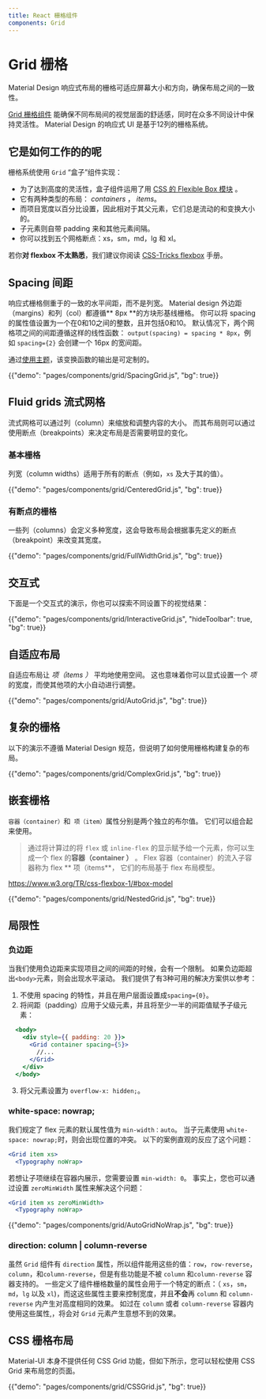 ```yaml
---
title: React 栅格组件
components: Grid
---
```


# Grid 栅格

<p class="description">Material Design 响应式布局的栅格可适应屏幕大小和方向，确保布局之间的一致性。</p>

[Grid 栅格组件](https://material.io/design/layout/responsive-layout-grid.html) 能确保不同布局间的视觉层面的舒适感，同时在众多不同设计中保持灵活性。 Material Design 的响应式 UI 是基于12列的栅格系统。

## 它是如何工作的的呢

栅格系统使用 `Grid` “盒子”组件实现：

- 为了达到高度的灵活性，盒子组件运用了用 [CSS 的 Flexible Box 模块](https://www.w3.org/TR/css-flexbox-1/) 。
- 它有两种类型的布局： *containers* ， *items*。
- 而项目宽度以百分比设置，因此相对于其父元素，它们总是流动的和变换大小的。
- 子元素则自带 padding 来和其他元素间隔。
- 你可以找到五个网格断点：xs，sm，md，lg 和 xl。

若你**对 flexbox 不太熟悉**，我们建议你阅读 [CSS-Tricks flexbox](https://css-tricks.com/snippets/css/a-guide-to-flexbox/) 手册。

## Spacing 间距

响应式栅格侧重于的一致的水平间距，而不是列宽。 Material design 外边距（margins）和列（col）都遵循** 8px **的方块形基线栅格。 你可以将 spacing 的属性值设置为一个在0和10之间的整数，且并包括0和10。 默认情况下，两个网格项之间的间距遵循这样的线性函数： `output(spacing) = spacing * 8px`，例如 `spacing={2}` 会创建一个 16px 的宽间距。

通过[使用主题](/customization/spacing/)，该变换函数的输出是可定制的。

{{"demo": "pages/components/grid/SpacingGrid.js", "bg": true}}

## Fluid grids 流式网格

流式网格可以通过列（column）来缩放和调整内容的大小。 而其布局则可以通过使用断点（breakpoints）来决定布局是否需要明显的变化。

### 基本栅格

列宽（column widths）适用于所有的断点（例如，`xs` 及大于其的值）。

{{"demo": "pages/components/grid/CenteredGrid.js", "bg": true}}

### 有断点的栅格

一些列（columns）会定义多种宽度，这会导致布局会根据事先定义的断点（breakpoint）来改变其宽度。

{{"demo": "pages/components/grid/FullWidthGrid.js", "bg": true}}

## 交互式

下面是一个交互式的演示，你也可以探索不同设置下的视觉结果：

{{"demo": "pages/components/grid/InteractiveGrid.js", "hideToolbar": true, "bg": true}}

## 自适应布局

自适应布局让 *项（items ）* 平均地使用空间。 这也意味着你可以显式设置一个 *项* 的宽度，而使其他项的大小自动进行调整。

{{"demo": "pages/components/grid/AutoGrid.js", "bg": true}}

## 复杂的栅格

以下的演示不遵循 Material Design 规范，但说明了如何使用栅格构建复杂的布局。

{{"demo": "pages/components/grid/ComplexGrid.js", "bg": true}}

## 嵌套栅格

`容器（container）`和` 项（item）`属性分别是两个独立的布尔值。 它们可以组合起来使用。

> 通过将计算过的将 `flex` 或 `inline-flex` 的显示赋予给一个元素，你可以生成一个 flex 的**容器（container ）** 。 Flex 容器（container）的流入子容器称为 flex ** 项（items**， 它们的布局基于 flex 布局模型。

https://www.w3.org/TR/css-flexbox-1/#box-model

{{"demo": "pages/components/grid/NestedGrid.js", "bg": true}}

## 局限性

### 负边距

当我们使用负边距来实现项目之间的间距的时候，会有一个限制。 如果负边距超出`<body>`元素，则会出现水平滚动。 我们提供了有3种可用的解决方案供以参考：

1. 不使用 spacing 的特性，并且在用户层面设置成`spacing={0}`。
2. 将间距（padding）应用于父级元素，并且将至少一半的间距值赋予子级元素：

```jsx
  <body>
    <div style={{ padding: 20 }}>
      <Grid container spacing={5}>
        //...
      </Grid>
    </div>
  </body>
```

3. 将父元素设置为 `overflow-x: hidden;`。

### white-space: nowrap;

我们规定了 flex 元素的默认属性值为 `min-width：auto`。 当子元素使用 `white-space: nowrap;`时，则会出现位置的冲突。 以下的案例直观的反应了这个问题：

```jsx
<Grid item xs>
  <Typography noWrap>
```

若想让子项继续在容器内展示，您需要设置 `min-width: 0`。 事实上，您也可以通过设置 `zeroMinWidth` 属性来解决这个问题：

```jsx
<Grid item xs zeroMinWidth>
  <Typography noWrap>
```

{{"demo": "pages/components/grid/AutoGridNoWrap.js", "bg": true}}

### direction: column | column-reverse

虽然 `Grid` 组件有 `direction` 属性，所以组件能用这些的值：`row`，`row-reverse`，`column`，和`column-reverse`，但是有些功能是不被 `column` 和`column-reverse` 容器支持的。 一些定义了组件栅格数量的属性会用于一个特定的断点：（ `xs`，`sm`，`md`，`lg` 以及 `xl`)，而这这些属性主要来控制宽度，并且**不会**再 `column` 和 `column-reverse` 内产生对高度相同的效果。 如过在 `column` 或者 `column-reverse` 容器内使用这些属性,，将会对 `Grid` 元素产生意想不到的效果。

## CSS 栅格布局

Material-UI 本身不提供任何 CSS Grid 功能，但如下所示，您可以轻松使用 CSS Grid 来布局您的页面。

{{"demo": "pages/components/grid/CSSGrid.js", "bg": true}}